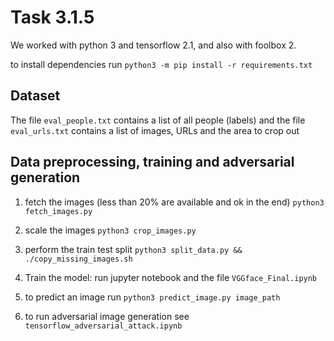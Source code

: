 # Task 3.1.5

We worked with python 3 and tensorflow 2.1, and also with foolbox 2.

to install dependencies run
`python3 -m pip install -r requirements.txt`

## Dataset

The file `eval_people.txt` contains a list of all people (labels) and the file `eval_urls.txt` contains a list of images, URLs and the area to crop out

## Data preprocessing, training and adversarial generation

1) fetch the images (less than 20% are available and ok in the end)
`python3 fetch_images.py`

2) scale the images
`python3 crop_images.py`

3) perform the train test split
 `python3 split_data.py && ./copy_missing_images.sh`

4) Train the model: run jupyter notebook and the file `VGGface_Final.ipynb`

5) to predict an image run
`python3 predict_image.py image_path` 

6) to run adversarial image generation see `tensorflow_adversarial_attack.ipynb`
